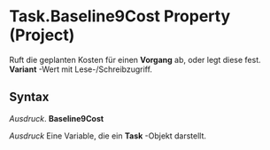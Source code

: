 
# Task.Baseline9Cost Property (Project)

Ruft die geplanten Kosten für einen  **Vorgang** ab, oder legt diese fest. **Variant** -Wert mit Lese-/Schreibzugriff.


## Syntax

 _Ausdruck_. **Baseline9Cost**

 _Ausdruck_ Eine Variable, die ein **Task** -Objekt darstellt.

